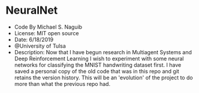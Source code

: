 # NeuralNet
- Code By Michael S. Naguib
- License: MIT open source
- Date: 6/18/2019
- @University of Tulsa
- Description:  Now that I have begun research in Multiagent Systems and Deep Reinforcement Learning I
                wish to experiment with some neural networks for classifying the MNIST handwriting dataset first.
                I have saved a personal copy of the old code that was in this repo and git retains the version
                history. This will be an 'evolution' of the project to do more than what the previous repo had. 
                 